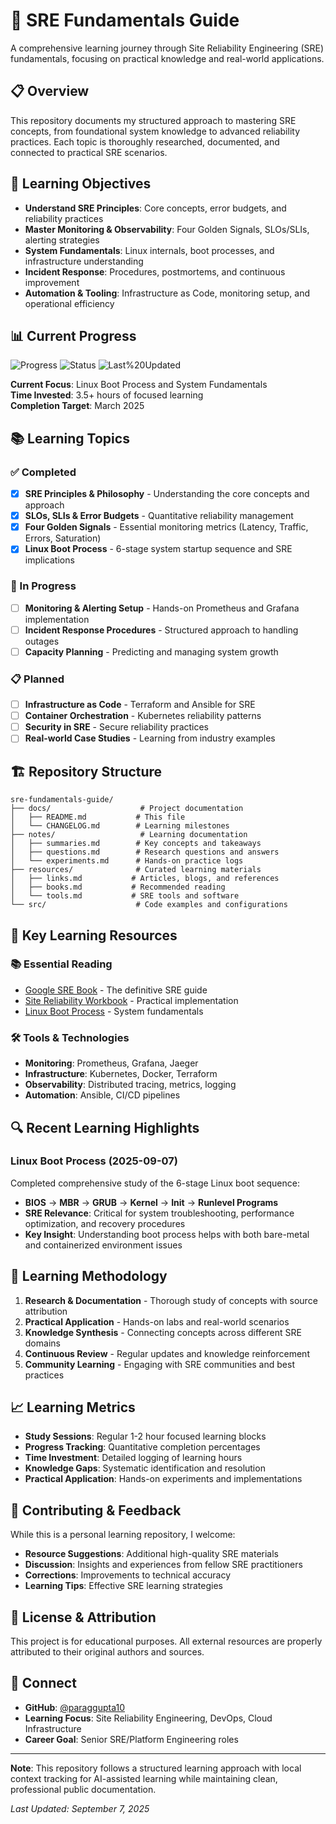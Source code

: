# 🚀 SRE Fundamentals Guide

A comprehensive learning journey through Site Reliability Engineering (SRE) fundamentals, focusing on practical knowledge and real-world applications.

## 📋 Overview

This repository documents my structured approach to mastering SRE concepts, from foundational system knowledge to advanced reliability practices. Each topic is thoroughly researched, documented, and connected to practical SRE scenarios.

## 🎯 Learning Objectives

- **Understand SRE Principles**: Core concepts, error budgets, and reliability practices
- **Master Monitoring & Observability**: Four Golden Signals, SLOs/SLIs, alerting strategies
- **System Fundamentals**: Linux internals, boot processes, and infrastructure understanding
- **Incident Response**: Procedures, postmortems, and continuous improvement
- **Automation & Tooling**: Infrastructure as Code, monitoring setup, and operational efficiency

## 📊 Current Progress

![Progress](https://img.shields.io/badge/Progress-20%25-yellow)
![Status](https://img.shields.io/badge/Status-Active%20Learning-green)
![Last%20Updated](https://img.shields.io/badge/Last%20Updated-2025--09--07-blue)

**Current Focus**: Linux Boot Process and System Fundamentals  
**Time Invested**: 3.5+ hours of focused learning  
**Completion Target**: March 2025

## 📚 Learning Topics

### ✅ Completed
- [x] **SRE Principles & Philosophy** - Understanding the core concepts and approach
- [x] **SLOs, SLIs & Error Budgets** - Quantitative reliability management
- [x] **Four Golden Signals** - Essential monitoring metrics (Latency, Traffic, Errors, Saturation)
- [x] **Linux Boot Process** - 6-stage system startup sequence and SRE implications

### 🔄 In Progress
- [ ] **Monitoring & Alerting Setup** - Hands-on Prometheus and Grafana implementation
- [ ] **Incident Response Procedures** - Structured approach to handling outages
- [ ] **Capacity Planning** - Predicting and managing system growth

### 📋 Planned
- [ ] **Infrastructure as Code** - Terraform and Ansible for SRE
- [ ] **Container Orchestration** - Kubernetes reliability patterns
- [ ] **Security in SRE** - Secure reliability practices
- [ ] **Real-world Case Studies** - Learning from industry examples

## 🏗️ Repository Structure

```
sre-fundamentals-guide/
├── docs/                    # Project documentation
│   ├── README.md           # This file
│   └── CHANGELOG.md        # Learning milestones
├── notes/                   # Learning documentation
│   ├── summaries.md        # Key concepts and takeaways
│   ├── questions.md        # Research questions and answers
│   └── experiments.md      # Hands-on practice logs
├── resources/              # Curated learning materials
│   ├── links.md           # Articles, blogs, and references
│   ├── books.md           # Recommended reading
│   └── tools.md           # SRE tools and software
└── src/                    # Code examples and configurations
```

## 📖 Key Learning Resources

### 📚 Essential Reading
- [Google SRE Book](https://sre.google/sre-book/) - The definitive SRE guide
- [Site Reliability Workbook](https://sre.google/workbook/) - Practical implementation
- [Linux Boot Process](https://www.thegeekstuff.com/2011/02/linux-boot-process/) - System fundamentals

### 🛠️ Tools & Technologies
- **Monitoring**: Prometheus, Grafana, Jaeger
- **Infrastructure**: Kubernetes, Docker, Terraform
- **Observability**: Distributed tracing, metrics, logging
- **Automation**: Ansible, CI/CD pipelines

## 🔍 Recent Learning Highlights

### Linux Boot Process (2025-09-07)
Completed comprehensive study of the 6-stage Linux boot sequence:
- **BIOS** → **MBR** → **GRUB** → **Kernel** → **Init** → **Runlevel Programs**
- **SRE Relevance**: Critical for system troubleshooting, performance optimization, and recovery procedures
- **Key Insight**: Understanding boot process helps with both bare-metal and containerized environment issues

## 🎯 Learning Methodology

1. **Research & Documentation** - Thorough study of concepts with source attribution
2. **Practical Application** - Hands-on labs and real-world scenarios  
3. **Knowledge Synthesis** - Connecting concepts across different SRE domains
4. **Continuous Review** - Regular updates and knowledge reinforcement
5. **Community Learning** - Engaging with SRE communities and best practices

## 📈 Learning Metrics

- **Study Sessions**: Regular 1-2 hour focused learning blocks
- **Progress Tracking**: Quantitative completion percentages
- **Time Investment**: Detailed logging of learning hours
- **Knowledge Gaps**: Systematic identification and resolution
- **Practical Application**: Hands-on experiments and implementations

## 🤝 Contributing & Feedback

While this is a personal learning repository, I welcome:
- **Resource Suggestions**: Additional high-quality SRE materials
- **Discussion**: Insights and experiences from fellow SRE practitioners  
- **Corrections**: Improvements to technical accuracy
- **Learning Tips**: Effective SRE learning strategies

## 📄 License & Attribution

This project is for educational purposes. All external resources are properly attributed to their original authors and sources.

## 🔗 Connect

- **GitHub**: [@paraggupta10](https://github.com/paraggupta10)
- **Learning Focus**: Site Reliability Engineering, DevOps, Cloud Infrastructure
- **Career Goal**: Senior SRE/Platform Engineering roles

---

**Note**: This repository follows a structured learning approach with local context tracking for AI-assisted learning while maintaining clean, professional public documentation.

*Last Updated: September 7, 2025*